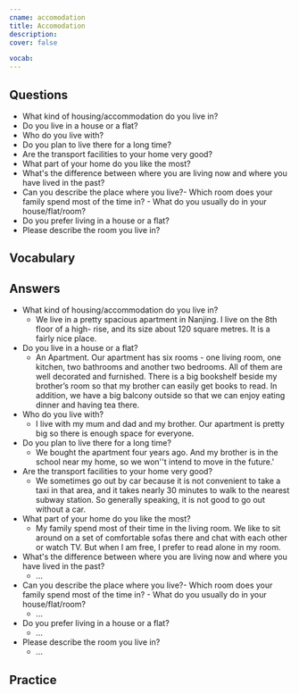 ```yaml
---
cname: accomodation
title: Accomodation
description: 
cover: false

vocab:
---
```

<banner></banner>

## Questions

- What kind of housing&#x2F;accommodation do you live in?
- Do you live in a house or a flat?
- Who do you live with?
- Do you plan to live there for a long time?
- Are the transport facilities to your home very good?
- What part of your home do you like the most?
- What&#39;s the difference between where you are living now and where you have lived in the past?
- Can you describe the place where you live?- Which room does your family spend most of the time in? - What do you usually do in your house&#x2F;flat&#x2F;room?
- Do you prefer living in a house or a flat?
- Please describe the room you live in?

## Vocabulary

<vocab-box></vocab-box>

## Answers

- What kind of housing&#x2F;accommodation do you live in?
  - We live in a pretty spacious apartment in Nanjing. I live on the 8th floor of a high- rise, and its size about 120 square metres. It is a fairly nice place. 
- Do you live in a house or a flat?
  - An Apartment. Our apartment has six rooms - one living room, one kitchen, two bathrooms and another two bedrooms. All of them are well decorated and furnished. There is a big bookshelf beside my brother’s room so that my brother can easily get books to read. In addition, we have a big balcony outside so that we can enjoy eating dinner and having tea there.
- Who do you live with?
  - I live with my mum and dad and my brother. Our apartment is pretty big so there is enough space for everyone.
- Do you plan to live there for a long time?
  - We bought the apartment four years ago. And my brother is in the school near my home, so we won&#39;&#39;t intend to move in the future.&#39;
- Are the transport facilities to your home very good?
  - We sometimes go out by car because it is not convenient to take a taxi in that area, and it takes nearly 30 minutes to walk to the nearest subway station. So generally speaking, it is not good to go out without a car.
- What part of your home do you like the most?
  - My family spend most of their time in the living room. We like to sit around on a set of comfortable sofas there and chat with each other or watch TV. But when I am free, I prefer to read alone in my room.
- What&#39;s the difference between where you are living now and where you have lived in the past?
  - ...
- Can you describe the place where you live?- Which room does your family spend most of the time in? - What do you usually do in your house&#x2F;flat&#x2F;room?
  - ...
- Do you prefer living in a house or a flat?
  - ...
- Please describe the room you live in?
  - ...

## Practice

<qrfooter></qrfooter>
